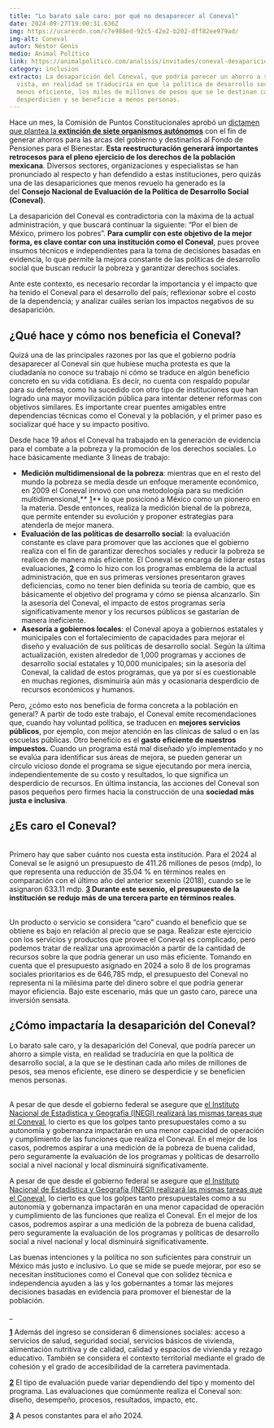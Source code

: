 ```yaml
---
title: "Lo barato sale caro: por qué no desaparecer al Coneval"
date: 2024-09-27T19:00:31.636Z
img: https://ucarecdn.com/c7e988ed-92c5-42e2-b202-dff82ee979ad/
img-alt: Coneval
autor: Néstor Genis
medio: Animal Político
link: https://animalpolitico.com/analisis/invitades/coneval-desaparicion-costo
category: inclusion
extracto: La desaparición del Coneval, que podría parecer un ahorro a simple
  vista, en realidad se traduciría en que la política de desarrollo social sea
  menos eficiente, los miles de millones de pesos que se le destinan cada año se
  desperdicien y se beneficie a menos personas.
---
```

Hace un mes, la Comisión de Puntos Constitucionales aprobó un [dictamen que plantea la **extinción de siete organismos autónomos**](https://comunicacionsocial.diputados.gob.mx/boletines/comision-de-puntos-constitucionales-aprobo-dictamen-que-plantea-la-extincion-de-siete-organismos-autonomos-) con el fin de generar ahorros para las arcas del gobierno y destinarlos al Fondo de Pensiones para el Bienestar. **Esta reestructuración generará importantes retrocesos para el pleno ejercicio de los derechos de la población mexicana**. Diversos sectores, organizaciones y especialistas se han pronunciado al respecto y han defendido a estas instituciones, pero quizás una de las desapariciones que menos revuelo ha generado es la del **Consejo Nacional de Evaluación de la Política de Desarrollo Social (Coneval)**.

La desaparición del Coneval es contradictoria con la máxima de la actual administración, y que buscará continuar la siguiente: “Por el bien de México, primero los pobres”. **Para cumplir con este objetivo de la mejor forma, es clave contar con una institución como el Coneval**, pues provee insumos técnicos e independientes para la toma de decisiones basadas en evidencia, lo que permite la mejora constante de las políticas de desarrollo social que buscan reducir la pobreza y garantizar derechos sociales.

Ante este contexto, es necesario recordar la importancia y el impacto que ha tenido el Coneval para el desarrollo del país; reflexionar sobre el costo de la dependencia; y analizar cuáles serían los impactos negativos de su desaparición.

## ¿Qué hace y cómo nos beneficia el Coneval?

Quizá una de las principales razones por las que el gobierno podría desaparecer al Coneval sin que hubiese mucha protesta es que la ciudadanía no conoce su trabajo ni cómo se traduce en algún beneficio concreto en su vida cotidiana. Es decir, no cuenta con respaldo popular para su defensa, como ha sucedido con otro tipo de instituciones que han logrado una mayor movilización pública para intentar detener reformas con objetivos similares. Es importante crear puentes amigables entre dependencias técnicas como el Coneval y la población, y el primer paso es socializar qué hace y su impacto positivo.

Desde hace 19 años el Coneval ha trabajado en la generación de evidencia para el combate a la pobreza y la promoción de los derechos sociales. Lo hace básicamente mediante 3 líneas de trabajo:

* **Medición multidimensional de la pobreza**: mientras que en el resto del mundo la pobreza se medía desde un enfoque meramente económico, en 2009 el Coneval innovó con una metodología para su medición multidimensional,** [1](https://animalpolitico.com/analisis/invitades/coneval-desaparicion-costo#_ftn1)** lo que posicionó a México como un pionero en la materia. Desde entonces, realiza la medición bienal de la pobreza, que permite entender su evolución y proponer estrategias para atenderla de mejor manera.
* **Evaluación de las políticas de desarrollo social**: la evaluación constante es clave para promover que las acciones que el gobierno realiza con el fin de garantizar derechos sociales y reducir la pobreza se realicen de manera más eficiente. El Coneval se encarga de liderar estas evaluaciones, **[2](https://animalpolitico.com/analisis/invitades/coneval-desaparicion-costo#_ftn2)** como lo hizo con los programas emblema de la actual administración, que en sus primeras versiones presentaron graves deficiencias, como no tener bien definida su teoría de cambio, que es básicamente el objetivo del programa y cómo se piensa alcanzarlo. Sin la asesoría del Coneval, el impacto de estos programas sería significativamente menor y los recursos públicos se gastarían de manera ineficiente.
* **Asesoría a gobiernos locales**: el Coneval apoya a gobiernos estatales y municipales con el fortalecimiento de capacidades para mejorar el diseño y evaluación de sus políticas de desarrollo social. Según la última actualización, existen alrededor de 1,000 programas y acciones de desarrollo social estatales y 10,000 municipales; sin la asesoría del Coneval, la calidad de estos programas, que ya por sí es cuestionable en muchas regiones, disminuiría aún más y ocasionaría desperdicio de recursos económicos y humanos.

Pero, ¿cómo esto nos beneficia de forma concreta a la población en general? A partir de todo este trabajo, el Coneval emite recomendaciones que, cuando hay voluntad política, se traducen en **mejores servicios públicos**, por ejemplo, con mejor atención en las clínicas de salud o en las escuelas públicas. Otro beneficio es el **gasto** **eficiente de nuestros impuestos.** Cuando un programa está mal diseñado y/o implementado y no se evalúa para identificar sus áreas de mejora, se pueden generar un círculo vicioso donde el programa se sigue ejecutando por mera inercia, independientemente de su costo y resultados, lo que significa un desperdicio de recursos. En última instancia, las acciones del Coneval son pasos pequeños pero firmes hacia la construcción de una **sociedad más justa e inclusiva**.

## ¿Es caro el Coneval?

\
Primero hay que saber cuánto nos cuesta esta institución. Para el 2024 al Coneval se le asignó un presupuesto de 411.26 millones de pesos (mdp), lo que representa una reducción de 35.04 % en términos reales en comparación con el último año del anterior sexenio (2018), cuando se le asignaron 633.11 mdp. **[3](https://animalpolitico.com/analisis/invitades/coneval-desaparicion-costo#_ftn3) Durante este sexenio,** **el presupuesto de la institución se redujo más de una tercera parte en términos reales**.

\
Un producto o servicio se considera “caro” cuando el beneficio que se obtiene es bajo en relación al precio que se paga. Realizar este ejercicio con los servicios y productos que provee el Coneval es complicado, pero podemos tratar de realizar una aproximación a partir de la cantidad de recursos sobre la que podría generar un uso más eficiente. Tomando en cuenta que el presupuesto asignado en 2024 a solo 8 de los programas sociales prioritarios es de 646,785 mdp, el presupuesto del Coneval no representa ni la milésima parte del dinero sobre el que podría generar mayor eficiencia. Bajo este escenario, más que un gasto caro, parece una inversión sensata.

## ¿Cómo impactaría la desaparición del Coneval?

Lo barato sale caro, y la desaparición del Coneval, que podría parecer un ahorro a simple vista, en realidad se traduciría en que la política de desarrollo social, a la que se le destinan cada año miles de millones de pesos, sea menos eficiente, ese dinero se desperdicie y se beneficien menos personas.

\
A pesar de que desde el gobierno federal se asegure que [el Instituto Nacional de Estadística y Geografía (INEGI) realizará las mismas tareas que el Coneval](https://claudiasheinbaumpardo.mx/wp-content/uploads/2024/03/CSP100.pdf), lo cierto es que los golpes tanto presupuestales como a su autonomía y gobernanza impactarán en una menor capacidad de operación y cumplimiento de las funciones que realiza el Coneval. En el mejor de los casos, podremos aspirar a una medición de la pobreza de buena calidad, pero seguramente la evaluación de los programas y políticas de desarrollo social a nivel nacional y local disminuirá significativamente.

A pesar de que desde el gobierno federal se asegure que [el Instituto Nacional de Estadística y Geografía (INEGI) realizará las mismas tareas que el Coneval](https://claudiasheinbaumpardo.mx/wp-content/uploads/2024/03/CSP100.pdf), lo cierto es que los golpes tanto presupuestales como a su autonomía y gobernanza impactarán en una menor capacidad de operación y cumplimiento de las funciones que realiza el Coneval. En el mejor de los casos, podremos aspirar a una medición de la pobreza de buena calidad, pero seguramente la evaluación de los programas y políticas de desarrollo social a nivel nacional y local disminuirá significativamente.

Las buenas intenciones y la política no son suficientes para construir un México más justo e inclusivo. Lo que se mide se puede mejorar, por eso se necesitan instituciones como el Coneval que con solidez técnica e independencia ayuden a las y los gobernantes a tomar las mejores decisiones basadas en evidencia para promover el bienestar de la población.

_﻿__

**[1](https://animalpolitico.com/analisis/invitades/coneval-desaparicion-costo#_ftnref1)** Además del ingreso se consideran 6 dimensiones sociales: acceso a servicios de salud, seguridad social, servicios básicos de vivienda, alimentación nutritiva y de calidad, calidad y espacios de vivienda y rezago educativo. También se considera el contexto territorial mediante el grado de cohesión y el grado de accesibilidad de la carretera pavimentada.

**[2](https://animalpolitico.com/analisis/invitades/coneval-desaparicion-costo#_ftnref2)** El tipo de evaluación puede variar dependiendo del tipo y momento del programa. Las evaluaciones que comúnmente realiza el Coneval son: diseño, desempeño, procesos, resultados, impacto, etc.

**[3](https://animalpolitico.com/analisis/invitades/coneval-desaparicion-costo#_ftnref3)** A pesos constantes para el año 2024.